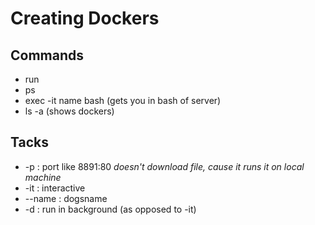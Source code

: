 # Creating Dockers

## Commands

* run
* ps
* exec -it name bash (gets you in bash of server)
* ls -a (shows dockers)

## Tacks

* -p : port like 8891:80 *doesn't download file, cause it runs it on local machine*
* -it : interactive
* --name : dogsname
* -d : run in background (as opposed to -it)
